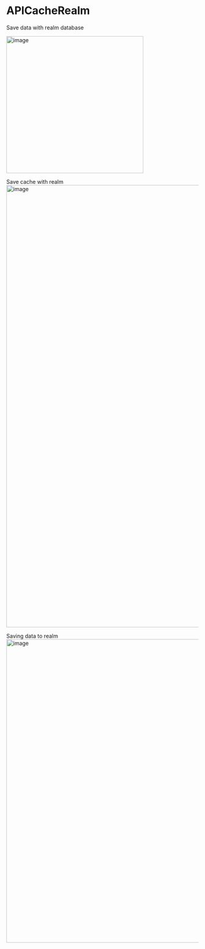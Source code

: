 # APICacheRealm
Save data with realm database 


<img width="359" alt="image" src="https://github.com/marcoalonso/APICacheRealm/assets/49013250/1a70c3b5-4ae8-4109-8263-e1d81224569e">

Save cache with realm 
<img width="1159" alt="image" src="https://github.com/marcoalonso/APICacheRealm/assets/49013250/b6e0da18-a1cc-4e11-9ae5-89f4bc179381">

Saving data to realm
<img width="795" alt="image" src="https://github.com/marcoalonso/APICacheRealm/assets/49013250/0d5a061d-75f0-49ed-a48a-de7d7e5eba71">
